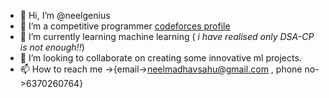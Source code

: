 - 👋 Hi, I’m @neelgenius
- 👀 I’m a competitive programmer   [codeforces profile](https://codeforces.com/profile/neelmadhavsahu)
- 🌱 I’m currently learning machine learning ( *i have realised only DSA-CP is not enough!!*)
- 💞️ I’m looking to collaborate on creating some innovative ml projects.
- 📫 How to reach me ->{email->neelmadhavsahu@gmail.com ,    phone no->6370260764}

<!---
neelgenius/neelgenius is a ✨ special ✨ repository because its `README.md` (this file) appears on your GitHub profile.
You can click the Preview link to take a look at your changes.
--->
